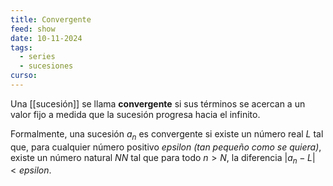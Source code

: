 ```yaml
---
title: Convergente
feed: show
date: 10-11-2024
tags:
  - series
  - sucesiones
curso:
---
```

Una [[sucesión]] se llama **convergente** si sus términos se acercan a un valor fijo a medida que la sucesión progresa hacia el infinito.

Formalmente, una sucesión ${a_n}$ es convergente si existe un número real $L$ tal que, para cualquier número positivo $epsilon$ *(tan pequeño como se quiera)*, existe un número natural $NN$  tal que para todo $n>N$, la diferencia $|a_n - L|<epsilon$.

